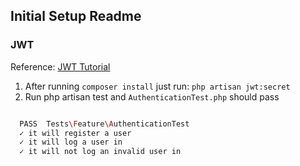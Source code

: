 ## Initial Setup Readme

### JWT 

Reference: [JWT Tutorial](https://medium.com/employbl/build-authentication-into-your-laravel-api-with-json-web-tokens-jwt-cd223ace8d1a) 

1. After running `composer install` just run: `php artisan jwt:secret`
2. Run php artisan test and `AuthenticationTest.php` should pass 

```bash 

  PASS  Tests\Feature\AuthenticationTest
  ✓ it will register a user
  ✓ it will log a user in
  ✓ it will not log an invalid user in

``` 
